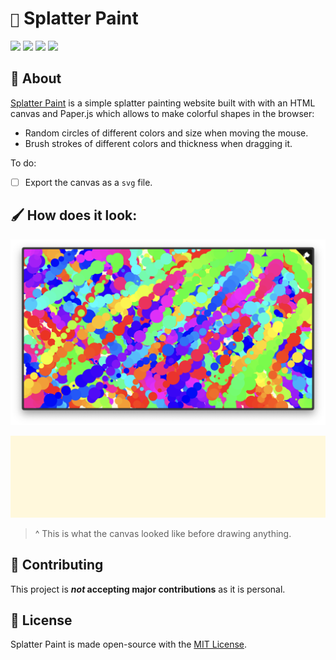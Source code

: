 # ```🎨``` Splatter Paint

![](https://img.shields.io/github/languages/top/javierzaleta/splatter-paint?color=red)
![](https://img.shields.io/github/languages/count/javierzaleta/splatter-paint)
![](https://img.shields.io/github/license/javierzaleta/splatter-paint)
![](https://img.shields.io/github/stars/javierzaleta/splatter-paint?style=social)

## 🍱 About

[Splatter Paint](https://splatterpaint.vercel.app/) is a simple splatter painting website built with with an HTML canvas and Paper.js which allows to make colorful shapes in the browser: 

- Random circles of different colors and size when moving the mouse.
- Brush strokes of different colors and thickness when dragging it.

To do:
- [ ] Export the canvas as a ```svg``` file.

## 🖌 How does it look:

![](assets/canvas.png)

![](assets/canvas.svg)

> ^ This is what the canvas looked like before drawing anything.

## 🔧 Contributing

This project is **_not_ accepting major contributions** as it is personal.

## 📜 License

Splatter Paint is made open-source with the [MIT License](https://github.com/javierzaleta/splatter-paint/blob/main/LICENSE).
